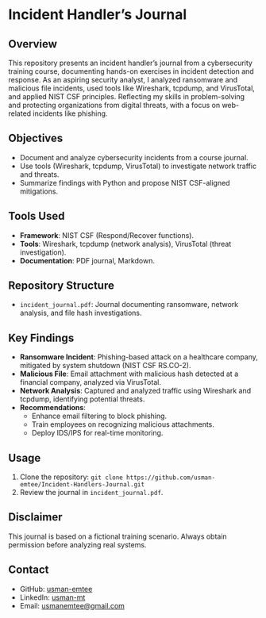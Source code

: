 # Incident Handler’s Journal

## Overview
This repository presents an incident handler’s journal from a cybersecurity training course, documenting hands-on exercises in incident detection and response. As an aspiring security analyst, I analyzed ransomware and malicious file incidents, used tools like Wireshark, tcpdump, and VirusTotal, and applied NIST CSF principles. Reflecting my skills in problem-solving and protecting organizations from digital threats, with a focus on web-related incidents like phishing.

## Objectives
- Document and analyze cybersecurity incidents from a course journal.
- Use tools (Wireshark, tcpdump, VirusTotal) to investigate network traffic and threats.
- Summarize findings with Python and propose NIST CSF-aligned mitigations.

## Tools Used
- **Framework**: NIST CSF (Respond/Recover functions).
- **Tools**: Wireshark, tcpdump (network analysis), VirusTotal (threat investigation).
- **Documentation**: PDF journal, Markdown.

## Repository Structure
- `incident_journal.pdf`: Journal documenting ransomware, network analysis, and file hash investigations.


## Key Findings
- **Ransomware Incident**: Phishing-based attack on a healthcare company, mitigated by system shutdown (NIST CSF RS.CO-2).
- **Malicious File**: Email attachment with malicious hash detected at a financial company, analyzed via VirusTotal.
- **Network Analysis**: Captured and analyzed traffic using Wireshark and tcpdump, identifying potential threats.
- **Recommendations**:
  - Enhance email filtering to block phishing.
  - Train employees on recognizing malicious attachments.
  - Deploy IDS/IPS for real-time monitoring.

## Usage
1. Clone the repository: `git clone https://github.com/usman-emtee/Incident-Handlers-Journal.git`
2. Review the journal in `incident_journal.pdf`.

## Disclaimer
This journal is based on a fictional training scenario. Always obtain permission before analyzing real systems.

## Contact
- GitHub: [usman-emtee](https://github.com/usman-emtee)
- LinkedIn: [usman-mt](https://linkedin.com/in/usman-mt)
- Email: usmanemtee@gmail.com
